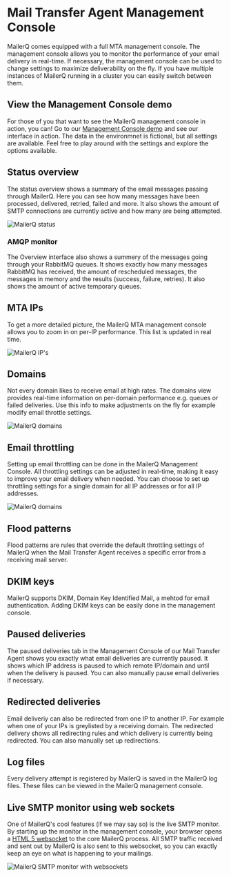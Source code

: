 # Mail Transfer Agent Management Console

MailerQ comes equipped with a full MTA management console. The management console allows you to monitor the performance of your email delivery in real-time. If necessary, the management console can be used to change settings to maximize deliverability on the fly. If you have multiple instances of MailerQ running in a cluster you can easily switch between them.

## View the Management Console demo

For those of you that want to see the MailerQ management console in action, you can! Go to our [Management Console demo](http://demo.mailerq.com "MailerQ Demo environment") and see our interface in action. The data in the environmnet is fictional, but all settings are available. Feel free to play around with the settings and explore the options available.

## Status overview

The status overview shows a summary of the email messages passing through MailerQ. Here you can see how many messages have been processed, delivered, retried, failed and more. It also shows the amount of SMTP connections are currently active and how many are being attempted.

![MailerQ status](/Resources/Images/mailerq-overview.png)

### AMQP monitor

The Overview interface also shows a summery of the messages going through your RabbitMQ queues. It shows exactly how many messages RabbitMQ has received, the amount of rescheduled messages, the messages in memory and the results (success, failure, retries). It also shows the amount of active temporary queues.

## MTA IPs

To get a more detailed picture, the MailerQ MTA management console allows you to zoom in on per-IP performance. This list is updated in real time.

![MailerQ IP's](/Resources/Images/mailerq-mta-ips.png)

## Domains

Not every domain likes to receive email at high rates. The domains view provides real-time information on per-domain performance e.g. queues or failed deliveries. Use this info to make adjustments on the fly for example modify email throttle settings.

![MailerQ domains](/Resources/Images/mailerq-domains.png)

## Email throttling

Setting up email throttling can be done in the MailerQ Management Console. All throttling settings can be adjusted in real-time, making it easy to improve your email delivery when needed. You can choose to set up throttling settings for a single domain for all IP addresses or for all IP addresses.

![MailerQ domains](/Resources/Images/mailerq-email-throttling.png)

## Flood patterns

Flood patterns are rules that override the default throttling settings of MailerQ when the Mail
Transfer Agent receives a specific error from a receiving mail server.

## DKIM keys

MailerQ supports DKIM, Domain Key Identified Mail, a mehtod for email authentication. Adding DKIM keys can be easily done in the management console.

## Paused deliveries

The paused deliveries tab in the Management Console of our Mail Transfer Agent shows you exactly what email deliveries are currently paused. It shows which IP address is paused to which remote IP/domain and until when the delivery is paused. You can also manually pause email deliveries if necessary.

## Redirected deliveries

Email deliveriy can also be redirected from one IP to another IP. For example when one of your IPs is greylisted by a receiving domain. The redirected delivery shows all redirecting rules and which delivery is currently being redirected. You can also manually set up redirections.


## Log files

Every delivery attempt is registered by MailerQ is saved in the MailerQ log files. These files can be viewed in the MailerQ management console.


## Live SMTP monitor using web sockets

One of MailerQ's cool features (if we may say so) is the live SMTP monitor. By starting up the monitor in the management console, your browser opens a [HTML 5 websocket](http://www.websocket.org) to the core MailerQ process. All SMTP traffic received and sent out by MailerQ is also sent to this websocket, so you can exactly keep an eye on what is happening to your mailings.

![MailerQ SMTP monitor with websockets](/Resources/Images/mailerq-websocket.png)